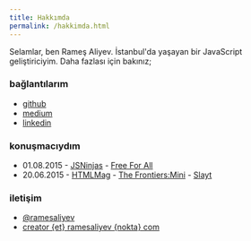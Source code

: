 ```yaml
---
title: Hakkımda
permalink: /hakkimda.html
---
```


Selamlar, ben Rameş Aliyev. İstanbul'da yaşayan bir JavaScript geliştiriciyim. Daha fazlası için bakınız;

### bağlantılarım
- <a href="https://github.com/ramesaliyev" target="_blank">github</a>
- <a href="https://medium.com/@ramesaliyev" target="_blank">medium</a>
- <a href="https://www.linkedin.com/in/ramesaliyev" target="_blank">linkedin</a>

### konuşmacıydım
- 01.08.2015 - <a href="http://jsninjas.org" target="_blank">JSNinjas</a> - <a href="http://jsninjas.org/free-for-all" target="_blank">Free For All</a>
- 20.06.2015 - <a href="http://htmlmag.com/" target="_blank">HTMLMag</a> - <a href="http://htmlmag.com/etkinlik/the-frontiers-mini" target="_blank">The Frontiers:Mini</a> - <a href="https://speakerdeck.com/ramesaliyev/flux-react-ve-modern-front-end-javascript-mimarisi" target="_blank">Slayt</a>

### iletişim
- <a href="https://twitter.com/ramesaliyev">@ramesaliyev</a>
- <a href="javascript:void(0)">creator {et} ramesaliyev {nokta} com</a>